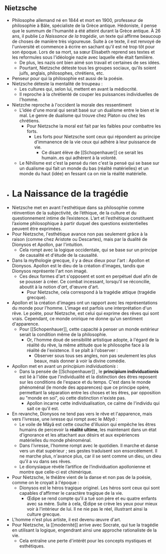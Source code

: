 ## Nietzsche
- Philosophe allemand né en 1844 et mort en 1900, professeur de philosophie à Bâle, spécialiste de la Grèce antique. Hédoniste, il pense que le summum de l'humanité a été atteint durant la Grèce antique. À 26 ans, il publie *La Naissance de la tragédie*, un texte qui affirme beaucoup de choses de manière très vigoureuse. Suite à ce texte, il est renvoyé de l'université et commence à écrire en sachant qu'il est né trop tôt pour son époque. Lors de sa mort, sa sœur Elisabeth reprend ses textes et les reformules sous l'idéologie nazie avec laquelle elle était familière.
	- De plus, les nazis ont bien aimé son travail et certaines de ses idées.
	- Pourtant, Nietzsche déteste tous les groupes sociaux, qu'ils soient juifs, anglais, philosophes, chrétiens, etc.
- Penseur pour qui la philosophie est aussi de la poésie.
- Nietzsche déteste la mentalité de troupeau :
	- Les cultures qui, selon lui, mettent en avant la médiocrité.
	- Il reproche à la chrétienté de couper les puissances individuelles de l'homme.
- Nietzche reproche à l'occident la morale des ressentiment
	- L'idée d'une moral qui serait basé sur un dualisme entre le bien et le mal. Le genre de dualisme qui trouve chez Platon ou chez les chrétiens.
		- Pour Nietzsche la moral est fait par les faibles pour combattre les forts.
			- Les forts pour Nietzsche sont ceux qui répondent au principe d'immanence de la vie ceux qui adhère à leur puissance de vie.
				- Ce disant élève de [[Schopenhauer]] ce serait les humain..es qui adhèrent à la volonté.
	- Le Nihilisme est c'est la pensé du rien c'est la pensé qui se base sur un dualisme qui fait un monde du bas (réalité matérielles) et un monde du haut (idée) en fessant ca on nie la réalité matérielle.
- # La Naissance de la tragédie
- Nietzsche met en avant l'esthétique dans sa philosophie comme réinvention de la subjectivité, de l’éthique, de la culture et du questionnement intime de l’existence. L’art et l’esthétique constituent l’axiome philosophique à partir duquel des questions existentielles peuvent être exprimées.
- Pour Nietzsche, l'esthétique avance non pas seulement grâce à la raison (comme chez Aristote ou Descartes), mais par la dualité de Dionysos et Apollon, par l'intuition.
	- Cela rompt avec la logique occidentale, qui se base sur un principe de causalité et d'étude de la causalité.
- Dans la mythologie grecque, il y a deux dieux pour l'art : Apollon et Dionysos. Apollon est le dieu de la création d'images, tandis que Dionysos représente l'art non imagé.
	- Ces deux formes d'art s'opposent et sont en perpétuel duel afin de se pousser à créer. Ce combat incessant, lorsqu'il se réconcilie, aboutit à la notion d'*art*, d'œuvre d'art.
		- Pour Nietzsche, cela correspond à la tragédie attique (tragédie grecque).
- Apollon et la création d'images ont un rapport avec les représentations du monde pour l'homme. L'image est parfois une interprétation d'un rêve. Le poète, pour Nietzsche, est celui qui exprime des rêves qui sont vrais. Cependant, ce monde onirique ne donne qu'un sentiment d'apparence.
	- Pour [[Schopenhauer]], cette capacité à penser un monde extérieur serait la condition même de la philosophie.
		- Or, l'homme doué de sensibilité artistique adopte, à l'égard de la réalité du rêve, la même attitude que le philosophe face à la réalité de l'existence. Il se plaît à l'observer :
			- Observer sous tous ses angles, non pas seulement les plus beaux, mais donner à voir la divine comédie.
- Apollon met en avant un *principium individuationis* :
	- Dans la pensée de [[Schopenhauer]] , le **principium individuationis** est lié à l'idée que l'individualité et la distinction des êtres reposent sur les conditions de l'espace et du temps. C'est dans le monde phénoménal (le monde des apparences) que ce principe opère, permettant la séparation entre les choses et les êtres, par opposition au "monde en soi", où cette distinction n'existe pas.
		- Apollon incarne cette individualisation, ce calme de l'individu qui sait ce qu'il est.
- En revanche, Dionysos ne tend pas vers le rêve et l'apparence, mais vers l'ivresse, une ivresse qui rompt avec le *Mâyâ* :
	- Le voile de Mâyâ est cette couche d'illusion qui empêche les êtres humains de percevoir la **réalité ultime**, les maintenant dans un état d'ignorance et les attachant aux désirs et aux expériences matérielles du monde phénoménal.
	- Dans l'ivresse, l'homme rompt avec le quotidien. Il marche et danse vers un état supérieur ; ses gestes traduisent son ensorcèlement. Il ne marche plus, n'avance plus, car il se sent comme un dieu, un dieu qu'il a vu dans ses rêves.
	- Le dionysiaque révèle l’artifice de l’individuation apollonienne et montre que celle-ci est chimérique.
- Pour Nietzsche, le théâtre vient de la danse et non pas de la poésie, comme on le croyait à l'époque :
	- Dionysos est le héros tragique originel. Les héros sont ceux qui sont capables d'affirmer le caractère tragique de la vie.
		- Œdipe se rend compte qu'il a tué son père et eu quatre enfants avec sa mère. Suite à cela, Œdipe se crève les yeux pour mieux voir à l'intérieur de lui. Il ne nie pas le réel, illustrant ainsi la culture grecque.
- L'homme n'est plus artiste, il est devenu œuvre d'art.
- Pour Nietzsche, la [[modernité]] arrive avec Socrate, qui tue la tragédie en utilisant la logique, engendrant ainsi une approche rationaliste de la vie.
	- Cela entraîne une perte d'intérêt pour les concepts mystiques et esthétiques.